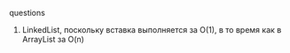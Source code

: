 

questions
1. LinkedList, поскольку вставка выполняется за O(1), в то время как в ArrayList за O(n)